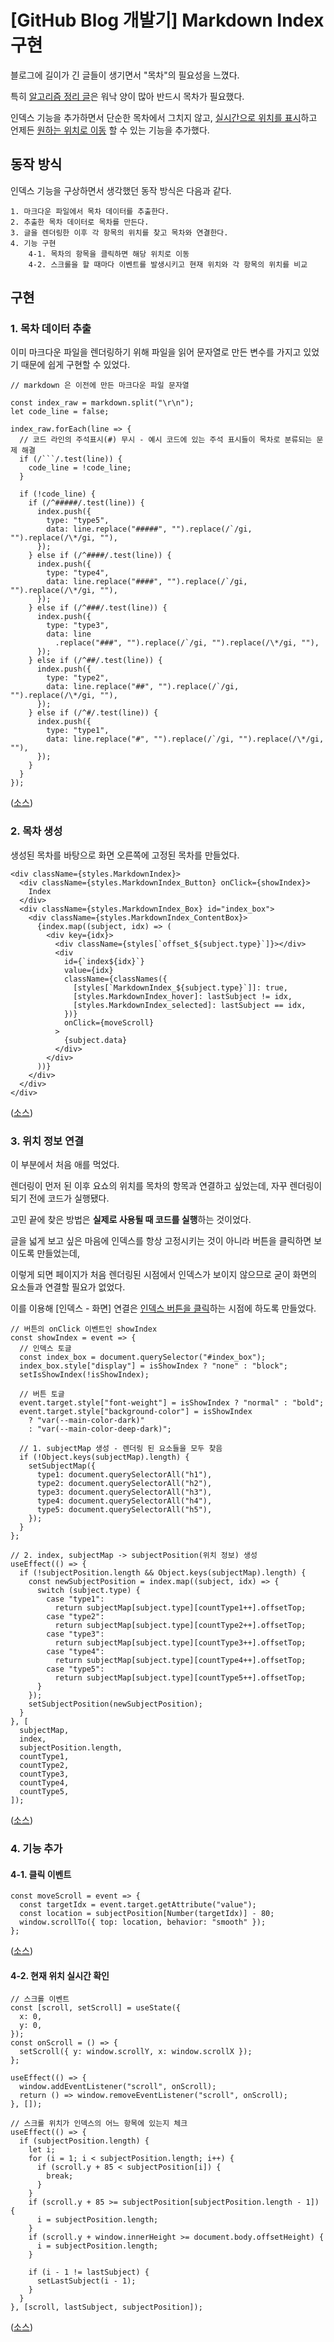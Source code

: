 # [GitHub Blog 개발기] Markdown Index 구현

블로그에 길이가 긴 글들이 생기면서 "목차"의 필요성을 느꼈다.

특히 [알고리즘 정리 글](https://parkjeongwoong.github.io/articles/Algorithm/0)은 워낙 양이 많아 반드시 목차가 필요했다.



인덱스 기능을 추가하면서 단순한 목차에서 그치지 않고, <u>실시간으로 위치를 표시</u>하고 언제든 <u>원하는 위치로 이동</u> 할 수 있는 기능을 추가했다.



## 동작 방식

인덱스 기능을 구상하면서 생각했던 동작 방식은 다음과 같다.

```
1. 마크다운 파일에서 목차 데이터를 추출한다.
2. 추출한 목차 데이터로 목차를 만든다.
3. 글을 렌더링한 이후 각 항목의 위치를 찾고 목차와 연결한다.
4. 기능 구현
    4-1. 목차의 항목을 클릭하면 해당 위치로 이동
    4-2. 스크롤을 할 때마다 이벤트를 발생시키고 현재 위치와 각 항목의 위치를 비교
```



## 구현

### 1. 목차 데이터 추출

이미  마크다운 파일을 렌더링하기 위해 파일을 읽어 문자열로 만든 변수를 가지고 있었기 때문에 쉽게 구현할 수 있었다.

```react
// markdown 은 이전에 만든 마크다운 파일 문자열

const index_raw = markdown.split("\r\n");
let code_line = false;

index_raw.forEach(line => {
  // 코드 라인의 주석표시(#) 무시 - 예시 코드에 있는 주석 표시들이 목차로 분류되는 문제 해결
  if (/```/.test(line)) {
    code_line = !code_line;
  }

  if (!code_line) {
    if (/^#####/.test(line)) {
      index.push({
        type: "type5",
        data: line.replace("#####", "").replace(/`/gi, "").replace(/\*/gi, ""),
      });
    } else if (/^####/.test(line)) {
      index.push({
        type: "type4",
        data: line.replace("####", "").replace(/`/gi, "").replace(/\*/gi, ""),
      });
    } else if (/^###/.test(line)) {
      index.push({
        type: "type3",
        data: line
          .replace("###", "").replace(/`/gi, "").replace(/\*/gi, ""),
      });
    } else if (/^##/.test(line)) {
      index.push({
        type: "type2",
        data: line.replace("##", "").replace(/`/gi, "").replace(/\*/gi, ""),
      });
    } else if (/^#/.test(line)) {
      index.push({
        type: "type1",
        data: line.replace("#", "").replace(/`/gi, "").replace(/\*/gi, ""),
      });
    }
  }
});
```

([소스](https://github.com/ParkJeongwoong/ParkJeongwoong.github.io/blob/master/src/pages/articles/%5BarticleCategory%5D/index.js))

### 2. 목차 생성

생성된 목차를 바탕으로 화면 오른쪽에 고정된 목차를 만들었다.

```react
<div className={styles.MarkdownIndex}>
  <div className={styles.MarkdownIndex_Button} onClick={showIndex}>
    Index
  </div>
  <div className={styles.MarkdownIndex_Box} id="index_box">
    <div className={styles.MarkdownIndex_ContentBox}>
      {index.map((subject, idx) => (
        <div key={idx}>
          <div className={styles[`offset_${subject.type}`]}></div>
          <div
            id={`index${idx}`}
            value={idx}
            className={classNames({
              [styles[`MarkdownIndex_${subject.type}`]]: true,
              [styles.MarkdownIndex_hover]: lastSubject != idx,
              [styles.MarkdownIndex_selected]: lastSubject == idx,
            })}
            onClick={moveScroll}
          >
            {subject.data}
          </div>
        </div>
      ))}
    </div>
  </div>
</div>
```

([소스](https://github.com/ParkJeongwoong/ParkJeongwoong.github.io/blob/master/src/components/Markdown/MarkdownIndex.js))

### 3. 위치 정보 연결

이 부분에서 처음 애를 먹었다.

렌더링이 먼저 된 이후 요쇼의 위치를 목차의 항목과 연결하고 싶었는데, 자꾸 렌더링이 되기 전에 코드가 실행됐다.



고민 끝에 찾은 방법은 **실제로 사용될 때 코드를 실행**하는 것이었다.

글을 넓게 보고 싶은 마음에 인덱스를 항상 고정시키는 것이 아니라 버튼을 클릭하면 보이도록 만들었는데,

이렇게 되면 페이지가 처음 렌더링된 시점에서 인덱스가 보이지 않으므로 굳이 화면의 요소들과 연결할 필요가 없었다.

이를 이용해 [인덱스 - 화면] 연결은 <u>인덱스 버튼을 클릭</u>하는 시점에 하도록 만들었다.

```react
// 버튼의 onClick 이벤트인 showIndex
const showIndex = event => {
  // 인덱스 토글
  const index_box = document.querySelector("#index_box");
  index_box.style["display"] = isShowIndex ? "none" : "block";
  setIsShowIndex(!isShowIndex);

  // 버튼 토글
  event.target.style["font-weight"] = isShowIndex ? "normal" : "bold";
  event.target.style["background-color"] = isShowIndex
    ? "var(--main-color-dark)"
    : "var(--main-color-deep-dark)";

  // 1. subjectMap 생성 - 렌더링 된 요소들을 모두 찾음
  if (!Object.keys(subjectMap).length) {
    setSubjectMap({
      type1: document.querySelectorAll("h1"),
      type2: document.querySelectorAll("h2"),
      type3: document.querySelectorAll("h3"),
      type4: document.querySelectorAll("h4"),
      type5: document.querySelectorAll("h5"),
    });
  }
};

// 2. index, subjectMap -> subjectPosition(위치 정보) 생성
useEffect(() => {
  if (!subjectPosition.length && Object.keys(subjectMap).length) {
    const newSubjectPosition = index.map((subject, idx) => {
      switch (subject.type) {
        case "type1":
          return subjectMap[subject.type][countType1++].offsetTop;
        case "type2":
          return subjectMap[subject.type][countType2++].offsetTop;
        case "type3":
          return subjectMap[subject.type][countType3++].offsetTop;
        case "type4":
          return subjectMap[subject.type][countType4++].offsetTop;
        case "type5":
          return subjectMap[subject.type][countType5++].offsetTop;
      }
    });
    setSubjectPosition(newSubjectPosition);
  }
}, [
  subjectMap,
  index,
  subjectPosition.length,
  countType1,
  countType2,
  countType3,
  countType4,
  countType5,
]);
```

([소스](https://github.com/ParkJeongwoong/ParkJeongwoong.github.io/blob/master/src/components/Markdown/MarkdownIndex.js))

### 4. 기능 추가

#### 4-1. 클릭 이벤트

```react
const moveScroll = event => {
  const targetIdx = event.target.getAttribute("value");
  const location = subjectPosition[Number(targetIdx)] - 80;
  window.scrollTo({ top: location, behavior: "smooth" });
};
```

([소스](https://github.com/ParkJeongwoong/ParkJeongwoong.github.io/blob/master/src/components/Markdown/MarkdownIndex.js))



#### 4-2. 현재 위치 실시간 확인

```react
// 스크롤 이벤트
const [scroll, setScroll] = useState({
  x: 0,
  y: 0,
});
const onScroll = () => {
  setScroll({ y: window.scrollY, x: window.scrollX });
};

useEffect(() => {
  window.addEventListener("scroll", onScroll);
  return () => window.removeEventListener("scroll", onScroll);
}, []);

// 스크롤 위치가 인덱스의 어느 항목에 있는지 체크
useEffect(() => {
  if (subjectPosition.length) {
    let i;
    for (i = 1; i < subjectPosition.length; i++) {
      if (scroll.y + 85 < subjectPosition[i]) {
        break;
      }
    }
    if (scroll.y + 85 >= subjectPosition[subjectPosition.length - 1]) {
      i = subjectPosition.length;
    }
    if (scroll.y + window.innerHeight >= document.body.offsetHeight) {
      i = subjectPosition.length;
    }

    if (i - 1 != lastSubject) {
      setLastSubject(i - 1);
    }
  }
}, [scroll, lastSubject, subjectPosition]);
```

([소스](https://github.com/ParkJeongwoong/ParkJeongwoong.github.io/blob/master/src/components/Markdown/MarkdownIndex.js))
